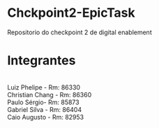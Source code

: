 # Chckpoint2-EpicTask
Repositorio do checkpoint 2 de digital enablement

<h1>Integrantes</h1>
<br>
Luiz Phelipe - Rm: 86330<br>
Christian Chang - Rm: 86360<br>
Paulo Sérgio- Rm: 85873<br>
Gabriel Silva - Rm: 86404<br>
Caio Augusto - Rm: 82953<br>
